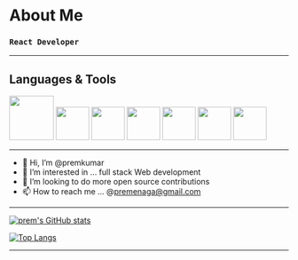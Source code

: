 # About Me
### `React Developer `
- ---
<div><h2>Languages & Tools</h2>
<img widht="80px" height="80px" src ="https://img.icons8.com/color/344/javascript--v1.png" />
 <img widht="60px" height="60px" src ="https://cdn.iconscout.com/icon/free/png-256/react-1-282599.png" />
   <img widht="60px" height="60px" src ="https://pics.freeicons.io/uploads/icons/png/9114856761551941711-512.png" />
    <img widht="60px" height="60px" src ="https://brandslogos.com/wp-content/uploads/images/large/figma-logo.png" />
 <img widht="140px" height="60px" src ="https://seeklogo.com/images/T/tailwind-css-logo-5AD4175897-seeklogo.com.png" />
  <img widht="140px" height="60px" src ="https://d33wubrfki0l68.cloudfront.net/7a197cfe44548cc1a3f581152af70a3051e11671/78df8/img/babel.svg" />
  <img widht="140px" height="60px" src ="https://cdn.icon-icons.com/icons2/2415/PNG/512/typescript_original_logo_icon_146317.png" />
 </div>
 
- ---
- 👋 Hi, I’m @premkumar
- 👀 I’m interested in ... full stack Web development 
- 💞️ I’m looking to do more open source contributions
- 📫 How to reach me ...  @premenaga@gmail.com
- ---

[![prem's GitHub stats](https://github-readme-stats.vercel.app/api?username=premshetty&count_private=true&show_icons=true&theme=dark)]('https://premshetty.github.io/Portfolio/')

[![Top Langs](https://github-readme-stats.vercel.app/api/top-langs/?username=premshetty&theme=tokyonight)]('https://premshetty.github.io/Portfolio/') 
- ---

<!---
premshetty/premshetty is a ✨ special ✨ repository because its `README.md` (this file) appears on your GitHub profile.
You can click the Preview link to take a look at your changes.
--->
